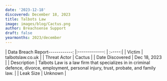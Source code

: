```yaml
---
date: '2023-12-18'
discovered: December 18, 2023
title: Talbots Law
image: images/blog/Cactus.png
author: Breachsense Support
draft: false
yearmonths: 2023/december
---
```


| Data Breach Report------------:     |:-------------:    | :-----:|
| Victim      | talbotslaw.co.uk      | 
| Threat Actor      | Cactus      | 
| Date Discovered      | Dec 18, 2023      | 
| Description      | Talbots Law is a law firm that specializes in in criminal defence, divorce, employment, personal injury, trust, probate, and family law.      | 
| Leak Size      | Unknown      | 

